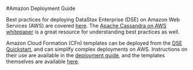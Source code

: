 #Amazon Deployment Guide

Best practices for deploying DataStax Enterprise (DSE) on Amazon Web Services (AWS) are covered [here](./bestpractices.md). The [Apache Cassandra on AWS whitepaper](https://d0.awsstatic.com/whitepapers/Cassandra_on_AWS.pdf) is a great resource for understanding best practices as well.

Amazon Cloud Formation (CFn) templates can be deployed from the [DSE Quickstart](https://aws.amazon.com/quickstart/architecture/datastax-enterprise/), and can simplify complex deployments on AWS. Instructions on their use are available in the [deployment guide](https://s3.amazonaws.com/quickstart-reference/datastax/latest/doc/datastax-enterprise-on-the-aws-cloud.pdf), and the templates themselves are available [here](https://github.com/aws-quickstart/quickstart-datastax).
